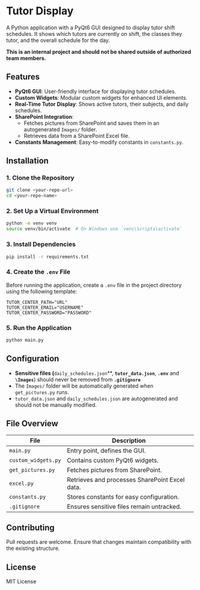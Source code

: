 # Tutor Display

A Python application with a PyQt6 GUI designed to display tutor shift schedules. It shows which tutors are currently on shift, the classes they tutor, and the overall schedule for the day.

**This is an internal project and should not be shared outside of authorized team members.**

## Features

- **PyQt6 GUI**: User-friendly interface for displaying tutor schedules.
- **Custom Widgets**: Modular custom widgets for enhanced UI elements.
- **Real-Time Tutor Display**: Shows active tutors, their subjects, and daily schedules.
- **SharePoint Integration**:
  - Fetches pictures from SharePoint and saves them in an autogenerated `Images/` folder.
  - Retrieves data from a SharePoint Excel file.
- **Constants Management**: Easy-to-modify constants in `constants.py`.

## Installation

### 1. Clone the Repository

```sh
git clone <your-repo-url>
cd <your-repo-name>
```

### 2. Set Up a Virtual Environment

```sh
python -m venv venv
source venv/bin/activate  # On Windows use `venv\Scripts\activate`
```

### 3. Install Dependencies

```sh
pip install -r requirements.txt
```

### 4. Create the `.env` File

Before running the application, create a `.env` file in the project directory using the following template:

```
TUTOR_CENTER_PATH="URL"
TUTOR_CENTER_EMAIL="USERNAME"
TUTOR_CENTER_PASSWORD="PASSWORD"
```

### 5. Run the Application

```sh
python main.py
```

## Configuration

- **Sensitive files (**`daily_schedules.json`**, **`tutor_data.json`**, **`.env`** and **`\Images`**) should never be removed from **`.gitignore`**
- The `Images/` folder will be automatically generated when `get_pictures.py` runs.
- `tutor_data.json` and `daily_schedules.json` are autogenerated and should not be manually modified.

## File Overview

| File                | Description                                    |
| ------------------- | ---------------------------------------------- |
| `main.py`           | Entry point, defines the GUI.                  |
| `custom_widgets.py` | Contains custom PyQt6 widgets.                 |
| `get_pictures.py`   | Fetches pictures from SharePoint.              |
| `excel.py`          | Retrieves and processes SharePoint Excel data. |
| `constants.py`      | Stores constants for easy configuration.       |
| `.gitignore`        | Ensures sensitive files remain untracked.      |

## Contributing

Pull requests are welcome. Ensure that changes maintain compatibility with the existing structure.

## License

MIT License


